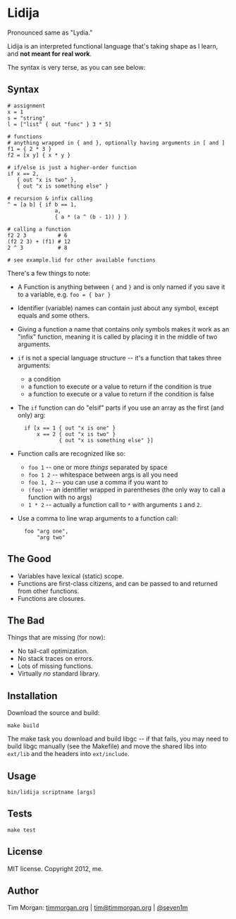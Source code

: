 # Lidija

Pronounced same as "Lydia."

Lidija is an interpreted functional language that's taking shape as I learn, and **not meant for real work**.

The syntax is very terse, as you can see below:

## Syntax

    # assignment
    x = 1
    s = "string"
    l = ["list" { out "func" } 3 * 5]

    # functions
    # anything wrapped in { and }, optionally having arguments in [ and ]
    f1 = { 2 * 3 }
    f2 = [x y] { x * y }

    # if/else is just a higher-order function
    if x == 2,
       { out "x is two" },
       { out "x is something else" }

    # recursion & infix calling
    ^ = [a b] { if b == 1,
                   a,
                   { a * (a ^ (b - 1)) } }

    # calling a function
    f2 2 3          # 6
    (f2 2 3) + (f1) # 12
    2 ^ 3           # 8

    # see example.lid for other available functions

There's a few things to note:

* A Function is anything between `{` and `}` and is only named if you save it to a variable, e.g. `foo = { bar }`
* Identifier (variable) names can contain just about any symbol, except equals and some others.
* Giving a function a name that contains only symbols makes it work as an "infix" function, meaning it is called by placing it in the middle of two arguments.
* `if` is not a special language structure -- it's a function that takes three arguments:
  * a condition
  * a function to execute or a value to return if the condition is true
  * a function to execute or a value to return if the condition is false
* The `if` function can do "elsif" parts if you use an array as the first (and only) arg:

        if [x == 1 { out "x is one" }
            x == 2 { out "x is two" }
                   { out "x is something else" }]

* Function calls are recognized like so:
  * `foo 1` -- one or more *things* separated by space
  * `foo 1 2` -- whitespace between args is all you need
  * `foo 1, 2` -- you can use a comma if you want to
  * `(foo)` -- an identifier wrapped in parentheses (the only way to call a function with no args)
  * `1 * 2` -- actually a function call to `*` with arguments `1` and `2`.
* Use a comma to line wrap arguments to a function call:

        foo "arg one",
            "arg two"

## The Good

* Variables have lexical (static) scope.
* Functions are first-class citizens, and can be passed to and returned from other functions.
* Functions are closures.

## The Bad

Things that are missing (for now):

* No tail-call optimization.
* No stack traces on errors.
* Lots of missing functions.
* Virtually *no* standard library.

## Installation

Download the source and build:

    make build

The make task you download and build libgc -- if that fails, you may need to build libgc manually (see the Makefile) and move the shared libs into `ext/lib` and the headers into `ext/include`.

## Usage

    bin/lidija scriptname [args]

## Tests

    make test

## License

MIT license. Copyright 2012, me.

## Author

Tim Morgan: [timmorgan.org](http://timmorgan.org) | tim@timmorgan.org | [@seven1m](http://twitter.com/seven1m)
